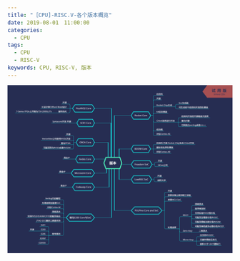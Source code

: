 ```yaml
---
title: "［CPU]-RISC.V-各个版本概览"
date: 2019-08-01　11:00:00
categories:
  - CPU
tags:
  - CPU
  - RISC-V
keywords: CPU, RISC-V, 版本
---
```

![RISC-V各个版本](assets\images\cpu\xmind\版本.png)
